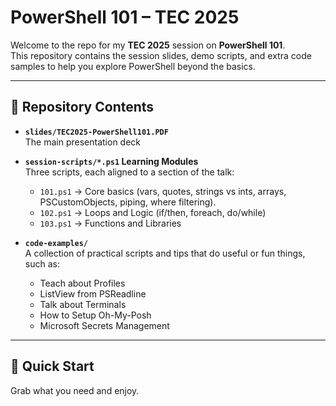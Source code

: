 # PowerShell 101 – TEC 2025

Welcome to the repo for my **TEC 2025** session on **PowerShell 101**.  
This repository contains the session slides, demo scripts, and extra code samples to help you explore PowerShell beyond the basics.

---

## 📂 Repository Contents

- **`slides/TEC2025-PowerShell101.PDF`**  
  The main presentation deck

- **`session-scripts/*.ps1` Learning Modules**  
  Three scripts, each aligned to a section of the talk:
  - `101.ps1` → Core basics (vars, quotes, strings vs ints, arrays, PSCustomObjects, piping, where filtering).
  - `102.ps1` → Loops and Logic (if/then, foreach, do/while)
  - `103.ps1` → Functions and Libraries

- **`code-examples/`**  
  A collection of practical scripts and tips that do useful or fun things, such as:
  - Teach about Profiles
  - ListView from PSReadline
  - Talk about Terminals
  - How to Setup Oh-My-Posh
  - Microsoft Secrets Management

---

## 🚀 Quick Start

Grab what you need and enjoy. 